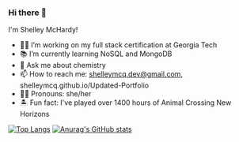 ### Hi there 👋

I'm Shelley McHardy!

- 👷‍♀️ I’m working on my full stack certification at Georgia Tech
- 📚 I’m currently learning NoSQL and MongoDB
- 🧪 Ask me about chemistry
- 📫 How to reach me: shelleymcq.dev@gmail.com, shelleymcq.github.io/Updated-Portfolio
- 👩‍🦰 Pronouns: she/her
- 🏝️ Fun fact: I've played over 1400 hours of Animal Crossing New Horizons

[![Top Langs](https://github-readme-stats.vercel.app/api/top-langs/?username=shelleymcq)](https://github.com/anuraghazra/github-readme-stats)
[![Anurag's GitHub stats](https://github-readme-stats.vercel.app/api?username=shelleymcq)](https://github.com/anuraghazra/github-readme-stats)



